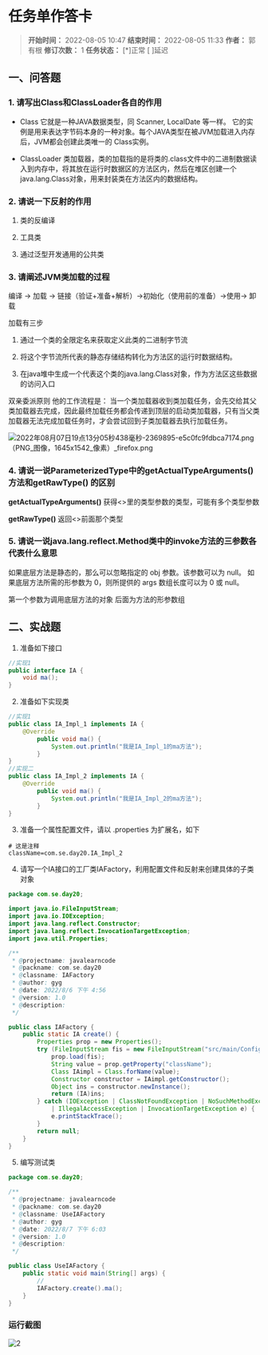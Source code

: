 [//]: # (注释
  Date: 2022-08-07 18:36:31
  LastEditors: gyg
  LastEditTime: 2022-08-07 21:00:35
  FilePath: \note\markdown\郭有根-第二十次作业.md
)

# 任务单作答卡

>**开始时间：** 2022-08-05 10:47 **结束时间：** 2022-08-05 11:33
**作者：** 郭有根 **修订次数：** 1 **任务状态：** [*]正常 [ ]延迟

## 一、问答题

### 1. 请写出Class和ClassLoader各自的作用

- Class
它就是一种JAVA数据类型，同 Scanner, LocalDate 等一样。
它的实例是用来表达字节码本身的一种对象。每个JAVA类型在被JVM加载进入内存后，JVM都会创建此类唯一的 Class实例。

- ClassLoader
类加载器，类的加载指的是将类的.class文件中的二进制数据读入到内存中，将其放在运行时数据区的方法区内，然后在堆区创建一个 java.lang.Class对象，用来封装类在方法区内的数据结构。

### 2. 请说一下反射的作用

1. 类的反编译

2. 工具类

3. 通过泛型开发通用的公共类

### 3. 请阐述JVM类加载的过程

编译 -> 加载 -> 链接（验证+准备+解析）->初始化（使用前的准备）->使用-> 卸载

加载有三步

1. 通过一个类的全限定名来获取定义此类的二进制字节流

2. 将这个字节流所代表的静态存储结构转化为方法区的运行时数据结构。

3. 在java堆中生成一个代表这个类的java.lang.Class对象，作为方法区这些数据的访问入口

双亲委派原则
    他的工作流程是： 当一个类加载器收到类加载任务，会先交给其父类加载器去完成，因此最终加载任务都会传递到顶层的启动类加载器，只有当父类加载器无法完成加载任务时，才会尝试回到子类加载器去执行加载任务。

![2022年08月07日19点13分05秒438毫秒-2369895-e5c0fc9fdbca7174.png（PNG_图像，1645x1542_像素）_firefox.png](https://s2.loli.net/2022/08/07/LFo4smBWu9zjqDM.png)

### 4. 请说一说ParameterizedType中的getActualTypeArguments()方法和getRawType() 的区别

**getActualTypeArguments()** 获得<>里的类型参数的类型，可能有多个类型参数

**getRawType()** 返回<>前面那个类型

### 5. 请说一说java.lang.reflect.Method类中的invoke方法的三参数各代表什么意思

如果底层方法是静态的，那么可以忽略指定的 obj 参数。该参数可以为 null。
如果底层方法所需的形参数为 0，则所提供的 args 数组长度可以为 0 或 null。

第一个参数为调用底层方法的对象 后面为方法的形参数组

## 二、实战题

1. 准备如下接口

```java
//实现1
public interface IA {
    void ma();
}
```

2. 准备如下实现类

```java
//实现1
public class IA_Impl_1 implements IA {
    @Override
        public void ma() {
            System.out.println("我是IA_Impl_1的ma方法");
        }
}
//实现二
public class IA_Impl_2 implements IA {
    @Override
        public void ma() {
            System.out.println("我是IA_Impl_2的ma方法");
        }
}
```

3. 准备一个属性配置文件，请以 .properties 为扩展名，如下

```properties
# 这是注释
className=com.se.day20.IA_Impl_2
```

4. 请写一个IA接口的工厂类IAFactory，利用配置文件和反射来创建具体的子类对象

```java
package com.se.day20;

import java.io.FileInputStream;
import java.io.IOException;
import java.lang.reflect.Constructor;
import java.lang.reflect.InvocationTargetException;
import java.util.Properties;

/**
 * @projectname: javalearncode
 * @packname: com.se.day20
 * @classname: IAFactory
 * @author: gyg
 * @date: 2022/8/6 下午 4:56
 * @version: 1.0
 * @description:
 */

public class IAFactory {
    public static IA create() {
        Properties prop = new Properties();
        try (FileInputStream fis = new FileInputStream("src/main/Configuration/ClassConfiguration.properties")) {
            prop.load(fis);
            String value = prop.getProperty("className");
            Class IAimpl = Class.forName(value);
            Constructor constructor = IAimpl.getConstructor();
            Object ins = constructor.newInstance();
            return (IA)ins;
        } catch (IOException | ClassNotFoundException | NoSuchMethodException | InstantiationException
            | IllegalAccessException | InvocationTargetException e) {
            e.printStackTrace();
        }
        return null;
    }
}

```

5. 编写测试类

```java
package com.se.day20;

/**
 * @projectname: javalearncode
 * @packname: com.se.day20
 * @classname: UseIAFactory
 * @author: gyg
 * @date: 2022/8/7 下午 6:03
 * @version: 1.0
 * @description:
 */

public class UseIAFactory {
    public static void main(String[] args) {
        //
        IAFactory.create().ma();
    }
}
```

### 运行截图

![2](https://s2.loli.net/2022/08/07/BzveTHQIDpaFL1U.png)
